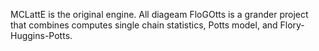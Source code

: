 MCLattE is the original engine. All diageam
FloGOtts is a grander project that combines computes single chain statistics, Potts model, and Flory-Huggins-Potts. 
